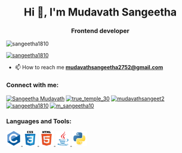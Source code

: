 <h1 align="center">Hi 👋, I'm Mudavath Sangeetha</h1>
<h3 align="center">Frontend developer</h3>

<p align="left"> <img src="https://komarev.com/ghpvc/?username=sangeetha1810&label=Profile%20views&color=0e75b6&style=flat" alt="sangeetha1810" /> </p>

<p align="left"> <a href="https://github.com/ryo-ma/github-profile-trophy"><img src="https://github-profile-trophy.vercel.app/?username=sangeetha1810" alt="sangeetha1810" /></a> </p>

- 📫 How to reach me **mudavathsangeetha2752@gmail.com**

<h3 align="left">Connect with me:</h3>
<p align="left">
<a href="https://linkedin.com/in/sangeetha mudavath" target="blank"><img align="center" src="https://raw.githubusercontent.com/rahuldkjain/github-profile-readme-generator/master/src/images/icons/Social/linked-in-alt.svg" alt="Sangeetha Mudavath" height="30" width="40" /></a>
<a href="https://www.codechef.com/users/true_temple_30" target="blank"><img align="center" src="https://cdn.jsdelivr.net/npm/simple-icons@3.1.0/icons/codechef.svg" alt="true_temple_30" height="30" width="40" /></a>
<a href="https://www.hackerrank.com/mudavathsangeet2" target="blank"><img align="center" src="https://raw.githubusercontent.com/rahuldkjain/github-profile-readme-generator/master/src/images/icons/Social/hackerrank.svg" alt="mudavathsangeet2" height="30" width="40" /></a>
<a href="https://codeforces.com/profile/sangeetha1810" target="blank"><img align="center" src="https://raw.githubusercontent.com/rahuldkjain/github-profile-readme-generator/master/src/images/icons/Social/codeforces.svg" alt="sangeetha1810" height="30" width="40" /></a>
<a href="https://www.leetcode.com/m_sangeetha10" target="blank"><img align="center" src="https://raw.githubusercontent.com/rahuldkjain/github-profile-readme-generator/master/src/images/icons/Social/leet-code.svg" alt="m_sangeetha10" height="30" width="40" /></a>
</p>

<h3 align="left">Languages and Tools:</h3>
<p align="left"> <a href="https://www.cprogramming.com/" target="_blank" rel="noreferrer"> <img src="https://raw.githubusercontent.com/devicons/devicon/master/icons/c/c-original.svg" alt="c" width="40" height="40"/> </a> <a href="https://www.w3schools.com/css/" target="_blank" rel="noreferrer"> <img src="https://raw.githubusercontent.com/devicons/devicon/master/icons/css3/css3-original-wordmark.svg" alt="css3" width="40" height="40"/> </a> <a href="https://www.w3.org/html/" target="_blank" rel="noreferrer"> <img src="https://raw.githubusercontent.com/devicons/devicon/master/icons/html5/html5-original-wordmark.svg" alt="html5" width="40" height="40"/> </a> <a href="https://www.java.com" target="_blank" rel="noreferrer"> <img src="https://raw.githubusercontent.com/devicons/devicon/master/icons/java/java-original.svg" alt="java" width="40" height="40"/> </a> <a href="https://www.python.org" target="_blank" rel="noreferrer"> <img src="https://raw.githubusercontent.com/devicons/devicon/master/icons/python/python-original.svg" alt="python" width="40" height="40"/> </a> </p>
